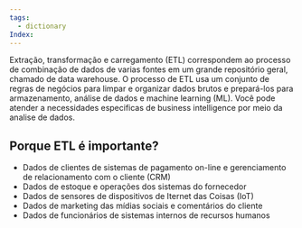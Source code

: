 ```yaml
---
tags:
  - dictionary
Index:
---
```



Extração, transformação e carregamento (ETL) correspondem ao processo de combinação de dados de varias fontes em um grande repositório geral, chamado de data warehouse. O processo de ETL usa um conjunto de regras de negócios para limpar e organizar dados brutos e prepará-los para armazenamento, análise de dados e machine learning (ML). Você pode atender  a necessidades especificas de business intelligence por meio da analise de dados.

## Porque ETL é importante?

- Dados de clientes de sistemas de pagamento on-line e gerenciamento de relacionamento com o cliente (CRM)
- Dados de estoque e operações dos sistemas do fornecedor
- Dados de sensores de dispositivos de Iternet das Coisas (IoT)
- Dados de marketing das mídias sociais e comentários do cliente
- Dados de funcionários de sistemas internos de recursos humanos